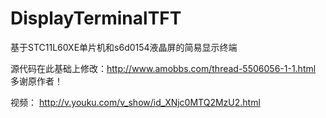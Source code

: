 DisplayTerminalTFT
==================

基于STC11L60XE单片机和s6d0154液晶屏的简易显示终端

源代码在此基础上修改：http://www.amobbs.com/thread-5506056-1-1.html 多谢原作者！

视频： http://v.youku.com/v_show/id_XNjc0MTQ2MzU2.html
